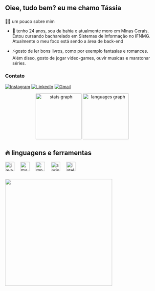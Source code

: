 <h2 align="left">Oiee, tudo bem? eu me chamo Tássia</h2>

###


  <summary>👨‍💻 um pouco sobre mim</summary>

  - 💬 tenho 24 anos, sou da bahia e atualmente moro em Minas Gerais. Estou cursando bacharelado em Sistemas de Informação no IFNMG. Atualmente o meu foco está sendo a área de back-end

  - ⚡gosto de ler bons livros, como por exemplo fantasias e romances. Além disso, gosto de jogar video-games, ouvir musicas e maratonar séries.
</details>

### Contato
<!-- Links -->

[![Instagram](https://img.shields.io/badge/Instagram-E4405F?style=for-the-badge&logo=instagram&logoColor=white)](https://www.instagram.com/tassiap_/?next=%2F)
[![LinkedIn](https://img.shields.io/badge/LinkedIn-0077B5?style=for-the-badge&logo=linkedin&logoColor=white)](https://www.linkedin.com/in/tassia-pereira-09719a244/)
[![Gmail](https://img.shields.io/badge/Gmail-D14836?style=for-the-badge&logo=gmail&logoColor=white)](https://mail.google.com/mail/u/0/#inbox)



<div align="center">
  <img src="https://github-readme-stats.vercel.app/api?username=tassia22&hide_title=false&hide_rank=false&show_icons=true&include_all_commits=true&count_private=true&disable_animations=false&theme=dracula&locale=en&hide_border=false" height="150" alt="stats graph"  />
  <img src="https://github-readme-stats.vercel.app/api/top-langs?username=tassia22&locale=en&hide_title=false&layout=compact&card_width=320&langs_count=5&theme=dracula&hide_border=false" height="150" alt="languages graph"  />
</div>

###

## 🔥 linguagens e ferramentas


<div align="left">
  <img src="https://cdn.jsdelivr.net/gh/devicons/devicon/icons/java/java-original.svg" height="30" alt="java logo"  />
  <img width="12" />
  <img src="https://cdn.jsdelivr.net/gh/devicons/devicon/icons/mysql/mysql-original.svg" height="30" alt="mysql logo"  />
  <img width="12" />
  <img src="https://cdn.jsdelivr.net/gh/devicons/devicon/icons/mongodb/mongodb-original.svg" height="30" alt="mongodb logo"  />
  <img width="12" />
  <img src="https://cdn.jsdelivr.net/gh/devicons/devicon/icons/spring/spring-original.svg" height="30" alt="spring logo"  />
  <img width="12" />
  <img src="https://cdn.jsdelivr.net/gh/devicons/devicon/icons/intellij/intellij-original.svg" height="30" alt="intellij logo"  />
</div>




###


###
<p align="left">
  <img align="center"  height="350" src="https://i.pinimg.com/originals/1b/3c/58/1b3c5821c4ef798f196b30cc3eb46ac2.gif"  />
</p>


###
